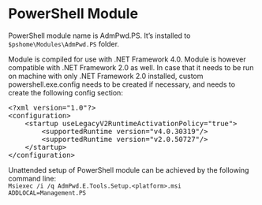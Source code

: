 ﻿# PowerShell Module
PowerShell module name is AdmPwd.PS. It’s installed to <code>$pshome\Modules\AdmPwd.PS</code> folder.

Module is compiled for use with .NET Framework 4.0. Module is however compatible with .NET Framework 2.0 as well. In case that it needs to be run on machine with only .NET Framework 2.0 installed, custom powershell.exe.config needs to be created if necessary, and needs to create the following config section:
<div class="highlight highlight-text-xml">
<pre>&lt;?<span class="pl-ent">xml</span><span class="pl-e"> version</span>=<span class="pl-s"><span class="pl-pds">"</span>1.0<span class="pl-pds">"</span></span>?&gt; 
&lt;<span class="pl-ent">configuration</span>&gt; 
    &lt;<span class="pl-ent">startup</span> <span class="pl-e">useLegacyV2RuntimeActivationPolicy</span>=<span class="pl-s"><span class="pl-pds">"</span>true<span class="pl-pds">"</span></span>&gt; 
        &lt;<span class="pl-ent">supportedRuntime</span> <span class="pl-e">version</span>=<span class="pl-s"><span class="pl-pds">"</span>v4.0.30319<span class="pl-pds">"</span></span>/&gt; 
        &lt;<span class="pl-ent">supportedRuntime</span> <span class="pl-e">version</span>=<span class="pl-s"><span class="pl-pds">"</span>v2.0.50727<span class="pl-pds">"</span></span>/&gt; 
    &lt;/<span class="pl-ent">startup</span>&gt;
&lt;/<span class="pl-ent">configuration</span>&gt;</pre>
</div>

Unattended setup of PowerShell module can be achieved by the following command line:  
<code>Msiexec /i /q AdmPwd.E.Tools.Setup.&lt;platform&gt;.msi ADDLOCAL=Management.PS</code>